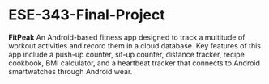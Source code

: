 # ESE-343-Final-Project

**FitPeak**
An Android-based fitness app designed to track a multitude of workout activities and record them in a cloud database.  Key features of this app include a push-up counter, sit-up counter, distance tracker, recipe cookbook, BMI calculator, and a heartbeat tracker that connects to Android smartwatches through Android wear.
